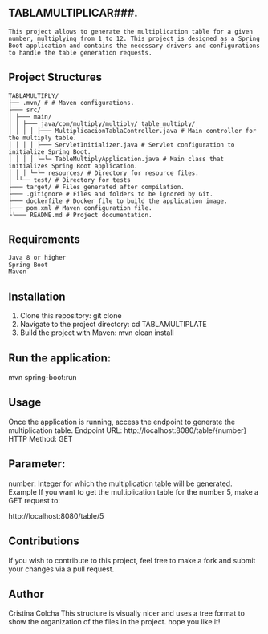  
## TABLAMULTIPLICAR###. 
    This project allows to generate the multiplication table for a given number, multiplying from 1 to 12. This project is designed as a Spring Boot application and contains the necessary drivers and configurations to handle the table generation requests.
## Project Structures
    TABLAMULTIPLY/
    ├── .mvn/ # # Maven configurations. 
    ├─── src/
    │ ├─── main/
    │ │ ├─── java/com/multiply/multiply/ table_multiply/
    │ │ │ │ ├─── MultiplicacionTablaController.java # Main controller for the multiply table.
    │ │ │ │ ├─── ServletInitializer.java # Servlet configuration to initialize Spring Boot.
    │ │ │ │ └─└─ TableMultiplyApplication.java # Main class that initializes Spring Boot application.
    │ │ │ └─└─ resources/ # Directory for resource files.
    │ └└── test/ # Directory for tests
    ├─── target/ # Files generated after compilation.
    ├─── .gitignore # Files and folders to be ignored by Git.
    ├─── dockerfile # Docker file to build the application image.
    ├─── pom.xml # Maven configuration file.
    └└─── README.md # Project documentation.
## Requirements ##
    Java 8 or higher
    Spring Boot
    Maven
## Installation
1. Clone this repository:
   git clone 
2. Navigate to the project directory:
   cd TABLAMULTIPLATE
3. Build the project with Maven:
   mvn clean install
## Run the application:
   mvn spring-boot:run
## Usage
Once the application is running, access the endpoint to generate the multiplication table.
   Endpoint
   URL: http://localhost:8080/table/{number}
   HTTP Method: GET
## Parameter:
   number: Integer for which the multiplication table will be generated.
   Example
   If you want to get the multiplication table for the number 5, make a GET request to:
   
   http://localhost:8080/table/5
## Contributions
   If you wish to contribute to this project, feel free to make a fork and submit your changes via a pull request.
## Author
   Cristina Colcha
   This structure is visually nicer and uses a tree format to show the organization of the files in the project. hope you like it!



